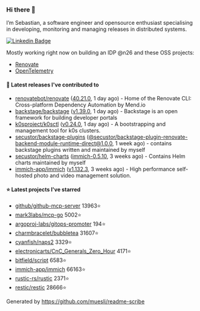 ### Hi there 👋

I’m Sebastian, a software engineer and opensource enthusiast specialising in developing, monitoring and managing releases in distributed systems.    

[![Linkedin Badge](https://img.shields.io/badge/-LinkedIn-blue?style=flat&logo=Linkedin&logoColor=white&link=https://www.linkedin.com/in/sebastian-poxhofer/)](https://www.linkedin.com/in/sebastian-poxhofer/)

Mostly working right now on building an IDP @n26 and these OSS projects:
- [Renovate](https://github.com/renovatebot/renovate)
- [OpenTelemetry](https://github.com/open-telemetry)



#### 🚀 Latest releases I've contributed to

- [renovatebot/renovate](https://github.com/renovatebot/renovate) ([40.21.0](https://github.com/renovatebot/renovate/releases/tag/40.21.0), 1 day ago) - Home of the Renovate CLI: Cross-platform Dependency Automation by Mend.io
- [backstage/backstage](https://github.com/backstage/backstage) ([v1.39.0](https://github.com/backstage/backstage/releases/tag/v1.39.0), 1 day ago) - Backstage is an open framework for building developer portals
- [k0sproject/k0sctl](https://github.com/k0sproject/k0sctl) ([v0.24.0](https://github.com/k0sproject/k0sctl/releases/tag/v0.24.0), 1 day ago) - A bootstrapping and management tool for k0s clusters.
- [secustor/backstage-plugins](https://github.com/secustor/backstage-plugins) ([@secustor/backstage-plugin-renovate-backend-module-runtime-direct@1.0.0](https://github.com/secustor/backstage-plugins/releases/tag/%40secustor/backstage-plugin-renovate-backend-module-runtime-direct%401.0.0), 1 week ago) - contains backstage plugins written and maintained by myself
- [secustor/helm-charts](https://github.com/secustor/helm-charts) ([immich-0.5.10](https://github.com/secustor/helm-charts/releases/tag/immich-0.5.10), 3 weeks ago) - Contains Helm charts maintained by myself
- [immich-app/immich](https://github.com/immich-app/immich) ([v1.132.3](https://github.com/immich-app/immich/releases/tag/v1.132.3), 3 weeks ago) - High performance self-hosted photo and video management solution.

#### ⭐ Latest projects I've starred

- [github/github-mcp-server](https://github.com/github/github-mcp-server) 13963⭐
- [mark3labs/mcp-go](https://github.com/mark3labs/mcp-go) 5002⭐
- [argoproj-labs/gitops-promoter](https://github.com/argoproj-labs/gitops-promoter) 194⭐
- [charmbracelet/bubbletea](https://github.com/charmbracelet/bubbletea) 31607⭐
- [cyanfish/naps2](https://github.com/cyanfish/naps2) 3329⭐
- [electronicarts/CnC_Generals_Zero_Hour](https://github.com/electronicarts/CnC_Generals_Zero_Hour) 4171⭐
- [bitfield/script](https://github.com/bitfield/script) 6583⭐
- [immich-app/immich](https://github.com/immich-app/immich) 66163⭐
- [rustic-rs/rustic](https://github.com/rustic-rs/rustic) 2371⭐
- [restic/restic](https://github.com/restic/restic) 28666⭐



Generated by https://github.com/muesli/readme-scribe
